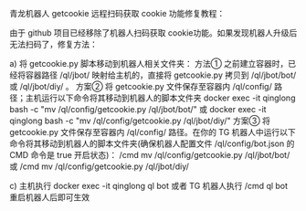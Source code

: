 青龙机器人 getcookie 远程扫码获取 cookie 功能修复教程：

由于 github 项目已经移除了机器人扫码获取 cookie功能。如果发现机器人升级后无法扫码了，修复方法：

a) 将 getcookie.py 脚本移动到机器人相关文件夹：
方法①  之前建立容器时，已经将容器路径 /ql/jbot/ 映射给主机的，直接将 getcookie.py 拷贝到 /ql/jbot/bot/ 或 /ql/jbot/diy/ 。
方案② 将 getcookie.py 文件保存至容器内 /ql/config/ 路径；主机运行以下命令将其移动到机器人的脚本文件夹
docker exec -it qinglong bash -c "mv /ql/config/getcookie.py /ql/jbot/bot/"
或
docker exec -it qinglong bash -c "mv /ql/config/getcookie.py /ql/jbot/diy/"
方案③ 将 getcookie.py 文件保存至容器内 /ql/config/ 路径。在你的 TG 机器人中运行以下命令将其移动到机器人的脚本文件夹(确保机器人配置文件 /ql/config/bot.json 的 CMD 命令是 true 开启状态)：
/cmd mv /ql/config/getcookie.py /ql/jbot/bot/
或
/cmd mv /ql/config/getcookie.py /ql/jbot/diy/

c) 主机执行
docker exec -it qinglong ql bot
或者 TG 机器人执行
/cmd ql bot
重启机器人后即可生效

